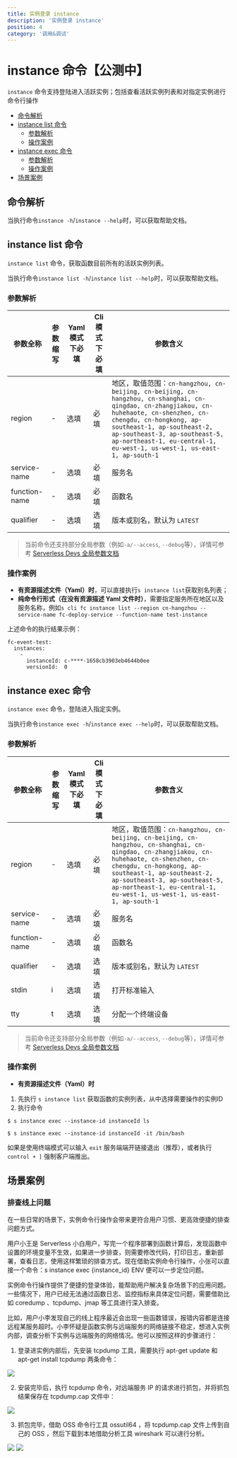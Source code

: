 ```yaml
---
title: 实例登录 instance
description: '实例登录 instance'
position: 4
category: '调用&调试'
---
```


# instance 命令【公测中】

`instance` 命令支持登陆进入活跃实例；包括查看活跃实例列表和对指定实例进行命令行操作

- [命令解析](#命令解析)
- [instance list 命令](#instance-list-命令)
  - [参数解析](#参数解析)
  - [操作案例](#操作案例)
- [instance exec 命令](#instance-exec-命令)
  - [参数解析](#参数解析-1)
  - [操作案例](#操作案例-1)
- [场景案例](#场景案例)

## 命令解析

当执行命令`instance -h`/`instance --help`时，可以获取帮助文档。

## instance list 命令

`instance list` 命令，获取函数目前所有的活跃实例列表。

当执行命令`instance list -h`/`instance list --help`时，可以获取帮助文档。

### 参数解析

| 参数全称     | 参数缩写 | Yaml模式下必填 | Cli模式下必填 | 参数含义                                                     |
| ------------ | -------- | -------------- | ------------- | ------------------------------------------------------------ |
| region       | -        | 选填           | 必填          | 地区，取值范围：`cn-hangzhou, cn-beijing, cn-beijing, cn-hangzhou, cn-shanghai, cn-qingdao, cn-zhangjiakou, cn-huhehaote, cn-shenzhen, cn-chengdu, cn-hongkong, ap-southeast-1, ap-southeast-2, ap-southeast-3, ap-southeast-5, ap-northeast-1, eu-central-1, eu-west-1, us-west-1, us-east-1, ap-south-1` |
| service-name | -        | 选填           | 必填          | 服务名 |
| function-name | -        | 选填           | 必填          | 函数名 |
| qualifier | -        | 选填           | 选填          | 版本或别名，默认为 `LATEST` |

> 当前命令还支持部分全局参数（例如`-a/--access`, `--debug`等），详情可参考 [Serverless Devs 全局参数文档](https://serverless-devs.com/serverless-devs/command/readme#全局参数)

### 操作案例

- **有资源描述文件（Yaml）时**，可以直接执行`s instance list`获取别名列表；
- **纯命令行形式（在没有资源描述 Yaml 文件时）**，需要指定服务所在地区以及服务名称，例如`s cli fc instance list --region cn-hangzhou --service-name fc-deploy-service --function-name test-instance`

上述命令的执行结果示例：
```text
fc-event-test: 
  instances: 
    - 
      instanceId: c-****-1658cb3903eb4644b0ee
      versionId:  0
```


## instance exec 命令

`instance exec` 命令，登陆进入指定实例。

当执行命令`instance exec -h`/`instance exec --help`时，可以获取帮助文档。

### 参数解析

| 参数全称     | 参数缩写 | Yaml模式下必填 | Cli模式下必填 | 参数含义                                                     |
| ------------ | -------- | -------------- | ------------- | ------------------------------------------------------------ |
| region       | -        | 选填           | 必填          | 地区，取值范围：`cn-hangzhou, cn-beijing, cn-beijing, cn-hangzhou, cn-shanghai, cn-qingdao, cn-zhangjiakou, cn-huhehaote, cn-shenzhen, cn-chengdu, cn-hongkong, ap-southeast-1, ap-southeast-2, ap-southeast-3, ap-southeast-5, ap-northeast-1, eu-central-1, eu-west-1, us-west-1, us-east-1, ap-south-1` |
| service-name | -        | 选填           | 必填          | 服务名 |
| function-name | -        | 选填           | 必填          | 函数名 |
| qualifier | -        | 选填           | 选填          | 版本或别名，默认为 `LATEST` |
| stdin | i        | 选填           | 选填 | 打开标准输入  |
| tty | t       | 选填           | 选填 | 分配一个终端设备  |

> 当前命令还支持部分全局参数（例如`-a/--access`, `--debug`等），详情可参考 [Serverless Devs 全局参数文档](https://serverless-devs.com/serverless-devs/command/readme#全局参数)

### 操作案例

- **有资源描述文件（Yaml）时**
1. 先执行 `s instance list` 获取函数的实例列表，从中选择需要操作的实例ID
2. 执行命令
````
$ s instance exec --instance-id instanceId ls

$ s instance exec --instance-id instanceId -it /bin/bash
````

如果是使用终端模式可以输入 `exit` 服务端端开链接退出（推荐），或者执行 `control + ]` 强制客户端推出。

## 场景案例

### 排查线上问题

在一些日常的场景下，实例命令行操作会带来更符合用户习惯、更高效便捷的排查问题方式。

用户小王是 Serverless 小白用户，写完一个程序部署到函数计算后，发现函数中设置的环境变量不生效，如果进一步排查，则需要修改代码，打印日志，重新部署，查看日志，使用这样繁琐的排查方式。现在借助实例命令行操作，小张可以直接一个命令：s instance exec {instance_id} ENV 便可以一步定位问题。

实例命令行操作提供了便捷的登录体验，能帮助用户解决复杂场景下的应用问题。一些情况下，用户已经无法通过函数日志、监控指标来具体定位问题，需要借助比如 coredump 、tcpdump、jmap 等工具进行深入排查。

比如，用户小李发现自己的线上程序最近会出现一些函数错误，报错内容都是连接远程某服务超时。小李怀疑是函数实例与远端服务的网络链接不稳定，想进入实例内部，调查分析下实例与远端服务的网络情况。他可以按照这样的步骤进行：

1. 登录进实例内部后，先安装 tcpdump 工具，需要执行 apt-get update 和 apt-get install tcpdump 两条命令：
<img src="https://img.alicdn.com/imgextra/i2/O1CN011qHFxA1hMxYdmzFs4_!!6000000004264-2-tps-1500-674.png" />

2. 安装完毕后，执行 tcpdump 命令，对远端服务 IP 的请求进行抓包，并将抓包结果保存在 tcpdump.cap 文件中：
<img src="https://img.alicdn.com/imgextra/i4/O1CN01iaWbjE1w82tvxkrne_!!6000000006262-2-tps-1500-504.png" />

3. 抓包完毕，借助 OSS 命令行工具 ossutil64 ，将 tcpdump.cap 文件上传到自己的 OSS ，然后下载到本地借助分析工具 wireshark 可以进行分析。
<img src="https://img.alicdn.com/imgextra/i2/O1CN01eSFr0v21D9OTCTdhE_!!6000000006950-2-tps-1500-372.png" />
<img src="https://img.alicdn.com/imgextra/i3/O1CN01ycfLsb1CXGNkMcZ4z_!!6000000000090-2-tps-1500-519.png" />
